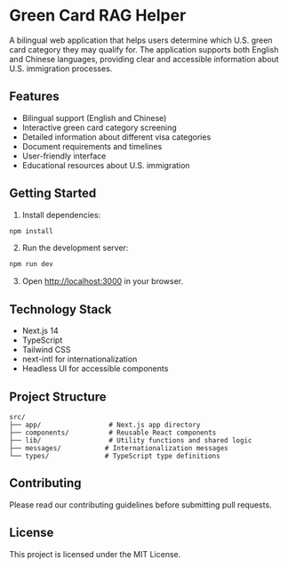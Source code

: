 # Green Card RAG Helper

A bilingual web application that helps users determine which U.S. green card category they may qualify for. The application supports both English and Chinese languages, providing clear and accessible information about U.S. immigration processes.

## Features

- Bilingual support (English and Chinese)
- Interactive green card category screening
- Detailed information about different visa categories
- Document requirements and timelines
- User-friendly interface
- Educational resources about U.S. immigration

## Getting Started

1. Install dependencies:
```bash
npm install
```

2. Run the development server:
```bash
npm run dev
```

3. Open [http://localhost:3000](http://localhost:3000) in your browser.

## Technology Stack

- Next.js 14
- TypeScript
- Tailwind CSS
- next-intl for internationalization
- Headless UI for accessible components

## Project Structure

```
src/
├── app/                 # Next.js app directory
├── components/          # Reusable React components
├── lib/                 # Utility functions and shared logic
├── messages/           # Internationalization messages
└── types/              # TypeScript type definitions
```

## Contributing

Please read our contributing guidelines before submitting pull requests.

## License

This project is licensed under the MIT License. 